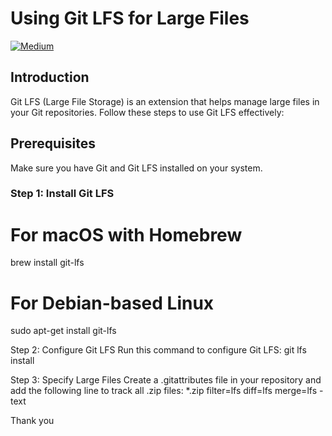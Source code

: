 # Using Git LFS for Large Files
[![Medium](https://img.shields.io/badge/Medium-Read%20Article-green?logo=medium&style=for-the-badge)](https://medium.com/@ArunKarthikPeriyaswamy/how-to-easily-push-large-files-to-github-using-git-lfs-7aa70fba03cc)

## Introduction
Git LFS (Large File Storage) is an extension that helps manage large files in your Git repositories. Follow these steps to use Git LFS effectively:

## Prerequisites
Make sure you have Git and Git LFS installed on your system.

### Step 1: Install Git LFS

# For macOS with Homebrew
brew install git-lfs

# For Debian-based Linux
sudo apt-get install git-lfs

Step 2: Configure Git LFS
Run this command to configure Git LFS:
git lfs install

Step 3: Specify Large Files
Create a .gitattributes file in your repository and add the following line to track all .zip files:
*.zip filter=lfs diff=lfs merge=lfs -text

Thank you
